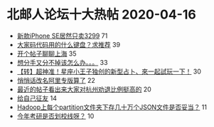 # 北邮人论坛十大热帖 2020-04-16

- [新款iPhone SE居然只卖3299](https://bbs.byr.cn/article/DigiLife/313715) 71
- [大家码代码用的什么键盘？求推荐](https://bbs.byr.cn/article/Talking/6191895) 39
- [开个帖子聊聊上海](https://bbs.byr.cn/article/WorkLife/1136959) 35
- [想分手又分不掉该怎么办。。。](https://bbs.byr.cn/article/Feeling/3142851) 33
- [【转】超神准！星座小王子独创的新型占卜、來一起試玩一下！](https://bbs.byr.cn/article/Constellations/326533) 30
- [悄悄话改名阿里专版算了](https://bbs.byr.cn/article/Picture/3256487) 22
- [最近的帖子看出来大家对杭州劝退比例挺高的](https://bbs.byr.cn/article/Job/2084621) 20
- [给自己征友](https://bbs.byr.cn/article/Friends/1957382) 14
- [Hadoop上每个partition文件夹下存几十万个JSON文件是否妥当？](https://bbs.byr.cn/article/Database/11427) 11
- [今年考研是否划校线呀？](https://bbs.byr.cn/article/AimGraduate/1185241) 10


